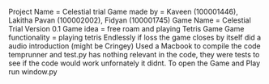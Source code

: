 Project Name = Celestial trial
Game made by = Kaveen (100001446), Lakitha Pavan (100002002), Fidyan (100001745)
Game Name = Celestial Trial Version 0.1 
Game idea = free roam and playing Tetris Game
Game functionality = playing tetris Endlessly if loss the game closes by itself
did a audio introduction (might be Cringey)
Used a Macbook to compile the code
temprunner and test.py has nothing relevant in the code, they were tests to see if the code would work unfornately it didnt.
To open the Game and Play run window.py
